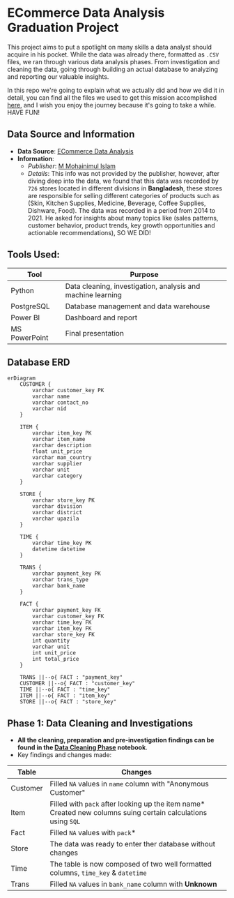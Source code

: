 # ECommerce Data Analysis Graduation Project
This project aims to put a spotlight on many skills a data analyst should acquire in his pocket. While the data was already there, formatted as `.CSV` files, we ran through various data analysis phases. From investigation and cleaning the data, going through building an actual database to analyzing and reporting our valuable insights.

In this repo we're going to explain what we actually did and how we did it in detail, you can find all the files we used to get this mission accomplished [here](https://github.com/ahmedgalaalali/E-commerce-Data-Analysis-Graduation-Project), and I wish you enjoy the journey because it's going to take a while. HAVE FUN!

## Data Source and Information
* **Data Source**: [ECommerce Data Analysis](https://www.kaggle.com/datasets/mohainimulislams/ecommerce-data-analysis)
* **Information**:
  * *Publisher*: [M Mohainimul Islam](https://www.kaggle.com/mohainimulislam)
  * *Details*: This info was not provided by the publisher, however, after diving deep into the data, we found that this data was recorded by `726` stores located in different divisions in **Bangladesh**, these stores are responsible for selling different categories of products such as (Skin, Kitchen Supplies, Medicine, Beverage, Coffee Supplies, Dishware, Food). The data was recorded in a period from 2014 to 2021. He asked for insights about many topics like (sales patterns, customer behavior, product trends, key growth opportunities and actionable recommendations), SO WE DID!

## Tools Used:
| Tool | Purpose |
|------|---------|
| Python | Data cleaning, investigation, analysis and machine learning |
| PostgreSQL | Database management and data warehouse |
| Power BI | Dashboard and report |
| MS PowerPoint | Final presentation |

## Database ERD
```mermaid
erDiagram
    CUSTOMER {
        varchar customer_key PK
        varchar name
        varchar contact_no
        varchar nid
    }
    
    ITEM {
        varchar item_key PK
        varchar item_name
        varchar description
        float unit_price
        varchar man_country
        varchar supplier
        varchar unit
        varchar category
    }
    
    STORE {
        varchar store_key PK
        varchar division
        varchar district
        varchar upazila
    }
    
    TIME {
        varchar time_key PK
        datetime datetime
    }
    
    TRANS {
        varchar payment_key PK
        varchar trans_type
        varchar bank_name
    }
    
    FACT {
        varchar payment_key FK
        varchar customer_key FK
        varchar time_key FK
        varchar item_key FK
        varchar store_key FK
        int quantity
        varchar unit
        int unit_price
        int total_price
    }
    
    TRANS ||--o{ FACT : "payment_key"
    CUSTOMER ||--o{ FACT : "customer_key"
    TIME ||--o{ FACT : "time_key"
    ITEM ||--o{ FACT : "item_key"
    STORE ||--o{ FACT : "store_key"
```

## Phase 1: Data Cleaning and Investigations
- **All the cleaning, preparation and pre-investigation findings can be found in the [Data Cleaning Phase](https://github.com/ahmedgalaaali/E-commerce-Data-Analysis-Graduation-Project/blob/main/Data%20Cleaning%20Phase.ipynb) notebook**.
- Key findings and changes made:

| Table | Changes | 
|------|---------|
| Customer | Filled `NA` values in `name` column with "Anonymous Customer" |
| Item | Filled with `pack` after looking up the item name* <br> Created new columns suing certain calculations using `SQL`<br> |
| Fact | Filled `NA` values with `pack`* |
| Store | The data was ready to enter ther database without changes |
| Time | The table is now composed of two well formatted columns, `time_key` & `datetime` |
| Trans | Filled `NA` values in `bank_name` column with **Unknown** |
